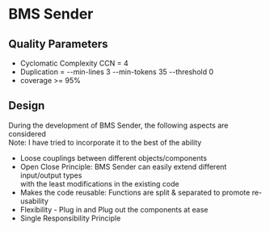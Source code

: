 # BMS Sender

## Quality Parameters

- Cyclomatic Complexity CCN = 4  
- Duplication = --min-lines 3 --min-tokens 35 --threshold 0  
- coverage >= 95%  

## Design

During the development of BMS Sender, the following aspects are considered  
Note: I have tried to incorporate it to the best of the ability  

- Loose couplings between different objects/components  
- Open Close Principle: BMS Sender can easily extend different input/output types  
  with the least modifications in the existing code  
- Makes the code reusable: Functions are split & separated to promote re-usability  
- Flexibility - Plug in and Plug out the components at ease  
- Single Responsibility Principle  
